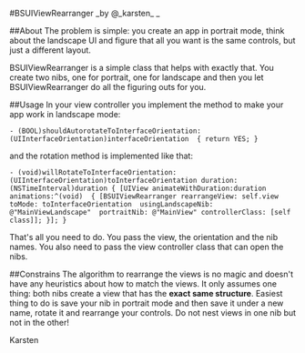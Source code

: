#BSUIViewRearranger
_by @\_karsten\_ _

##About
The problem is simple: you create an app in portrait mode, think about the landscape UI and figure that all you want is the same controls, but just a different layout.

BSUIViewRearranger is a simple class that helps with exactly that. You create two nibs, one for portrait, one for landscape and then you let BSUIViewRearranger do all the figuring outs for you.

##Usage
In your view controller you implement the method to make your app work in landscape mode:

`- (BOOL)shouldAutorotateToInterfaceOrientation:(UIInterfaceOrientation)interfaceOrientation 
{
	return YES;
}
`

and the rotation method is implemented like that:

`- (void)willRotateToInterfaceOrientation:(UIInterfaceOrientation)toInterfaceOrientation duration:(NSTimeInterval)duration
{
	[UIView animateWithDuration:duration animations:^(void) 
	{
		[BSUIViewRearranger rearrangeView: self.view
								   toMode: toInterfaceOrientation 
						usingLandscapeNib: @"MainViewLandscape" 
							  portraitNib: @"MainView"
						  controllerClass: [self class]];
	}];
}`

That's all you need to do. You pass the view, the orientation and the nib names. You also need to pass the view controller class that can open the nibs.

##Constrains
The algorithm to rearrange the views is no magic and doesn't have any heuristics about how to match the views. It only assumes one thing: both nibs create a view that has the __exact same structure__. Easiest thing to do is save your nib in portrait mode and then save it under a new name, rotate it and rearrange your controls. Do not nest views in one nib but not in the other!


Karsten